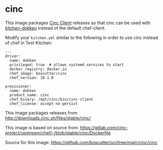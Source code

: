 # cinc

This image packages [Cinc Client](https://cinc.sh/) releases so that
cinc can be used with [kitchen-dokken](https://github.com/test-kitchen/kitchen-dokken)
instead of the default chef-client.

Modify your `kitchen.yml` similar to the following in order to use cinc instead
of chef in Test Kitchen:

```
---
driver:
  name: dokken
  privileged: true  # allows systemd services to start
  docker_registry: docker.io
  chef_image: boxcutter/cinc
  chef_version: 18.1.0

provisioner:
  name: dokken
  product_name: cinc
  chef_binary: /opt/cinc/bin/cinc-client
  chef_license: accept-no-persist
```

This image packages releases from http://downloads.cinc.sh/files/stable/cinc/

This image is based on source from: https://gitlab.com/cinc-project/upstream/chef/-/blob/stable/cinc/Dockerfile

Source for this image: https://github.com/boxcutter/oci/tree/main/cinc/cinc

